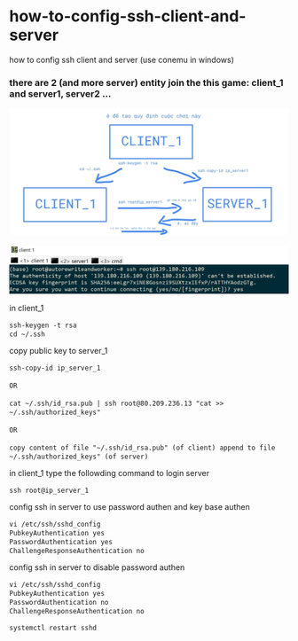 # how-to-config-ssh-client-and-server
how to config ssh client and server (use conemu in windows)

### there are 2 (and more server) entity join the this game: client_1 and server1, server2 ...


<img src="ssh1.jpg"/>

<br/>
<br/>


<img src="ssh2.PNG"/>


in client_1
```
ssh-keygen -t rsa
cd ~/.ssh
```


copy public key to server_1
```
ssh-copy-id ip_server_1

OR

cat ~/.ssh/id_rsa.pub | ssh root@80.209.236.13 "cat >> ~/.ssh/authorized_keys" 

OR

copy content of file "~/.ssh/id_rsa.pub" (of client) append to file ~/.ssh/authorized_keys" (of server)
```

in client_1 type the followding command to login server
```
ssh root@ip_server_1
```

config ssh in server to use password authen and key base authen
```
vi /etc/ssh/sshd_config
PubkeyAuthentication yes
PasswordAuthentication yes
ChallengeResponseAuthentication no
```
config ssh in server to disable password authen
```
vi /etc/ssh/sshd_config
PubkeyAuthentication yes
PasswordAuthentication no
ChallengeResponseAuthentication no
```


```
systemctl restart sshd
```
